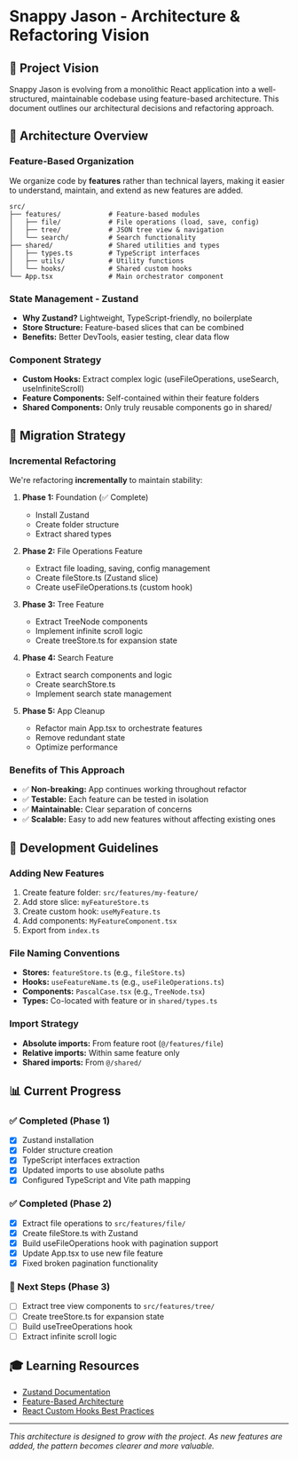 # Snappy Jason - Architecture & Refactoring Vision

## 🎯 Project Vision

Snappy Jason is evolving from a monolithic React application into a well-structured, maintainable codebase using feature-based architecture. This document outlines our architectural decisions and refactoring approach.

## 📁 Architecture Overview

### **Feature-Based Organization**

We organize code by **features** rather than technical layers, making it easier to understand, maintain, and extend as new features are added.

```
src/
├── features/            # Feature-based modules
│   ├── file/            # File operations (load, save, config)
│   ├── tree/            # JSON tree view & navigation
│   └── search/          # Search functionality
├── shared/              # Shared utilities and types
│   ├── types.ts         # TypeScript interfaces
│   ├── utils/           # Utility functions
│   └── hooks/           # Shared custom hooks
└── App.tsx              # Main orchestrator component
```

### **State Management - Zustand**

- **Why Zustand?** Lightweight, TypeScript-friendly, no boilerplate
- **Store Structure:** Feature-based slices that can be combined
- **Benefits:** Better DevTools, easier testing, clear data flow

### **Component Strategy**

- **Custom Hooks:** Extract complex logic (useFileOperations, useSearch, useInfiniteScroll)
- **Feature Components:** Self-contained within their feature folders
- **Shared Components:** Only truly reusable components go in shared/

## 🚀 Migration Strategy

### **Incremental Refactoring**

We're refactoring **incrementally** to maintain stability:

1. **Phase 1:** Foundation (✅ Complete)

   - Install Zustand
   - Create folder structure
   - Extract shared types

2. **Phase 2:** File Operations Feature

   - Extract file loading, saving, config management
   - Create fileStore.ts (Zustand slice)
   - Create useFileOperations.ts (custom hook)

3. **Phase 3:** Tree Feature

   - Extract TreeNode components
   - Implement infinite scroll logic
   - Create treeStore.ts for expansion state

4. **Phase 4:** Search Feature

   - Extract search components and logic
   - Create searchStore.ts
   - Implement search state management

5. **Phase 5:** App Cleanup
   - Refactor main App.tsx to orchestrate features
   - Remove redundant state
   - Optimize performance

### **Benefits of This Approach**

- ✅ **Non-breaking:** App continues working throughout refactor
- ✅ **Testable:** Each feature can be tested in isolation
- ✅ **Maintainable:** Clear separation of concerns
- ✅ **Scalable:** Easy to add new features without affecting existing ones

## 🔧 Development Guidelines

### **Adding New Features**

1. Create feature folder: `src/features/my-feature/`
2. Add store slice: `myFeatureStore.ts`
3. Create custom hook: `useMyFeature.ts`
4. Add components: `MyFeatureComponent.tsx`
5. Export from `index.ts`

### **File Naming Conventions**

- **Stores:** `featureStore.ts` (e.g., `fileStore.ts`)
- **Hooks:** `useFeatureName.ts` (e.g., `useFileOperations.ts`)
- **Components:** `PascalCase.tsx` (e.g., `TreeNode.tsx`)
- **Types:** Co-located with feature or in `shared/types.ts`

### **Import Strategy**

- **Absolute imports:** From feature root (`@/features/file`)
- **Relative imports:** Within same feature only
- **Shared imports:** From `@/shared/`

## 📊 Current Progress

### ✅ Completed (Phase 1)

- [x] Zustand installation
- [x] Folder structure creation
- [x] TypeScript interfaces extraction
- [x] Updated imports to use absolute paths
- [x] Configured TypeScript and Vite path mapping

### ✅ Completed (Phase 2)

- [x] Extract file operations to `src/features/file/`
- [x] Create fileStore.ts with Zustand
- [x] Build useFileOperations hook with pagination support
- [x] Update App.tsx to use new file feature
- [x] Fixed broken pagination functionality

### 🚧 Next Steps (Phase 3)

- [ ] Extract tree view components to `src/features/tree/`
- [ ] Create treeStore.ts for expansion state
- [ ] Build useTreeOperations hook
- [ ] Extract infinite scroll logic

## 🎓 Learning Resources

- [Zustand Documentation](https://github.com/pmndrs/zustand)
- [Feature-Based Architecture](https://feature-sliced.design/)
- [React Custom Hooks Best Practices](https://react.dev/learn/reusing-logic-with-custom-hooks)

---

_This architecture is designed to grow with the project. As new features are added, the pattern becomes clearer and more valuable._
